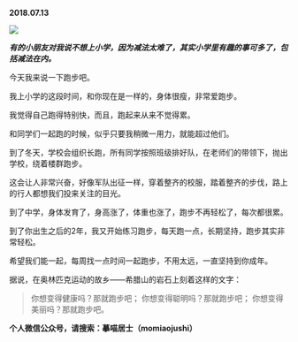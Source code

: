 
          
            
**2018.07.13**



![](//upload-images.jianshu.io/upload_images/51001-b611f4f79a59018d.jpg)




***有的小朋友对我说不想上小学，因为减法太难了，其实小学里有趣的事可多了，包括减法在内。***

今天我来说一下跑步吧。

我上小学的这段时间，和你现在是一样的，身体很瘦，非常爱跑步。

我觉得自己跑得特别快，而且，跑起来从来不觉得累。

和同学们一起跑的时候，似乎只要我稍微一用力，就能超过他们。

到了冬天，学校会组织长跑，所有同学按照班级排好队，在老师们的带领下，抛出学校，绕着楼群跑步。

这会让人非常兴奋，好像军队出征一样，穿着整齐的校服，踏着整齐的步伐，路上的行人都想我们投来关注的目光。

到了中学，身体发育了，身高涨了，体重也涨了，跑步不再轻松了，每次都很累。

到了你出生之后的2年，我又开始练习跑步，每天跑一点，长期坚持，跑步其实非常轻松。

希望我们能一起，每周找一点时间一起跑步，不用太远，一直坚持到你成年。

据说，在奥林匹克运动的故乡——希腊山的岩石上刻着这样的文字：
>你想变得健康吗？那就跑步吧；
你想变得聪明吗？那就跑步吧；
你想变得美丽吗？那就跑步吧。




**个人微信公众号，请搜索：摹喵居士（momiaojushi）**

          
        